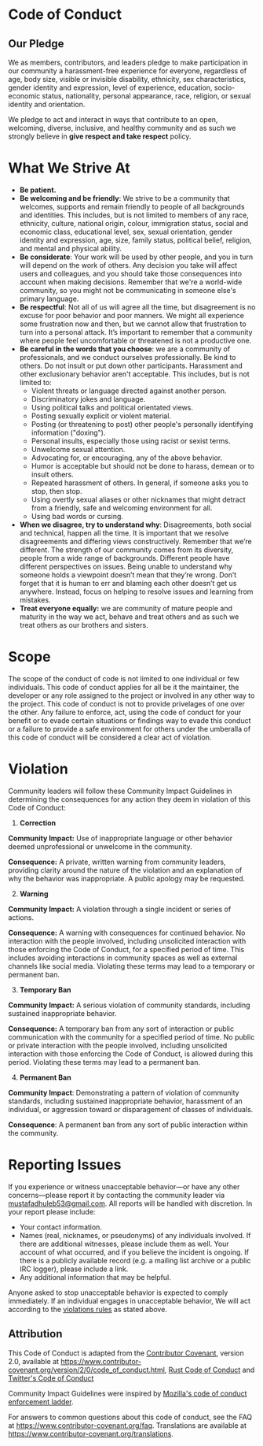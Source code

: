 # Code of Conduct

## Our Pledge

We as members, contributors, and leaders pledge to make participation in our community a harassment-free experience for everyone, regardless of age, body size, visible or invisible disability, ethnicity, sex characteristics, gender identity and expression, level of experience, education, socio-economic status, nationality, personal appearance, race, religion, or sexual identity and orientation.

We pledge to act and interact in ways that contribute to an open, welcoming, diverse, inclusive, and healthy community and as such we strongly believe in **give respect and take respect** policy.

# What We Strive At 

* **Be patient.**
* **Be welcoming and be friendly**: We strive to be a community that welcomes, supports and remain friendly to people of all backgrounds and identities. This includes, but is not limited to members of any race, ethnicity, culture, national origin, colour, immigration status, social and economic class, educational level, sex, sexual orientation, gender identity and expression, age, size, family status, political belief, religion, and mental and physical ability.
* **Be considerate**: Your work will be used by other people, and you in turn will depend on the work of others. Any decision you take will affect users and colleagues, and you should take those consequences into account when making decisions. Remember that we're a world-wide community, so you might not be communicating in someone else's primary language.
* **Be respectful**:  Not all of us will agree all the time, but disagreement is no excuse for poor behavior and poor manners. We might all experience some frustration now and then, but we cannot allow that frustration to turn into a personal attack. It’s important to remember that a community where people feel uncomfortable or threatened is not a productive one.
* **Be careful in the words that you choose**: we are a community of professionals, and we conduct ourselves professionally. Be kind to others. Do not insult or put down other participants. Harassment and other exclusionary behavior aren't acceptable. This includes, but is not limited to:
  * Violent threats or language directed against another person.
  * Discriminatory jokes and language.
  * Using political talks and political orientated views. 
  * Posting sexually explicit or violent material.
  * Posting (or threatening to post) other people's personally identifying information ("doxing").
  * Personal insults, especially those using racist or sexist terms.
  * Unwelcome sexual attention.
  * Advocating for, or encouraging, any of the above behavior.
  * Humor is acceptable but should not be done to harass, demean or to insult others.
  * Repeated harassment of others. In general, if someone asks you to stop, then stop.
  * Using overtly sexual aliases or other nicknames that might detract from a friendly, safe and welcoming environment for all.
  * Using bad words or cursing.
* **When we disagree, try to understand why**: Disagreements, both social and technical, happen all the time. It is important that we resolve disagreements and differing views constructively. Remember that we’re different. The strength of our community comes from its diversity, people from a wide range of backgrounds. Different people have different perspectives on issues. Being unable to understand why someone holds a viewpoint doesn’t mean that they’re wrong. Don’t forget that it is human to err and blaming each other doesn’t get us anywhere. Instead, focus on helping to resolve issues and learning from mistakes.
* **Treat everyone equally:** we are community of mature people and maturity in the way we act, behave and treat others and as such we treat others as our brothers and sisters. 

# Scope 

The scope of the conduct of code is not limited to one individual or few individuals. This code of conduct applies for all be it the maintainer, the developer or any role assigned to the project or involved in any other way to the project. This code of conduct is not to provide privelages of one over the other. Any failure to enforce, act, using the code of conduct for your benefit or to evade certain situations or findings way to evade this conduct or a failure to provide a safe environment for others under the umberalla of this code of conduct will be considered a clear act of violation.

# Violation 

Community leaders will follow these Community Impact Guidelines in determining the consequences for any action they deem in violation of this Code of Conduct:

1. **Correction**

**Community Impact:** Use of inappropriate language or other behavior deemed unprofessional or unwelcome in the community.

**Consequence:** A private, written warning from community leaders, providing clarity around the nature of the violation and an explanation of why the behavior was inappropriate. A public apology may be requested.

2. **Warning**

**Community Impact:** A violation through a single incident or series of actions.

**Consequence:** A warning with consequences for continued behavior. No interaction with the people involved, including unsolicited interaction with those enforcing the Code of Conduct, for a specified period of time. This includes avoiding interactions in community spaces as well as external channels like social media. Violating these terms may lead to a temporary or permanent ban.

3. **Temporary Ban**

**Community Impact:** A serious violation of community standards, including sustained inappropriate behavior.

**Consequence:** A temporary ban from any sort of interaction or public communication with the community for a specified period of time. No public or private interaction with the people involved, including unsolicited interaction with those enforcing the Code of Conduct, is allowed during this period. Violating these terms may lead to a permanent ban.

4. **Permanent Ban**

**Community Impact**: Demonstrating a pattern of violation of community standards, including sustained inappropriate behavior, harassment of an individual, or aggression toward or disparagement of classes of individuals.

**Consequence**: A permanent ban from any sort of public interaction within the community.


# Reporting Issues

If you experience or witness unacceptable behavior—or have any other concerns—please report it by contacting the community leader via [mustafadhuleb53@gmail.com](mustafadhuleb53@gmail.com). All reports will be handled with discretion. In your report please include:

- Your contact information.
- Names (real, nicknames, or pseudonyms) of any individuals involved. If there are additional witnesses, please
include them as well. Your account of what occurred, and if you believe the incident is ongoing. If there is a publicly available record (e.g. a mailing list archive or a public IRC logger), please include a link.
- Any additional information that may be helpful.

Anyone asked to stop unacceptable behavior is expected to comply immediately. If an individual engages in unacceptable behavior, We will act according to the [violations rules](#violation) as stated above.

## Attribution

This Code of Conduct is adapted from the [Contributor Covenant][homepage], version 2.0, available at https://www.contributor-covenant.org/version/2/0/code_of_conduct.html, [Rust Code of Conduct](https://www.rust-lang.org/policies/code-of-conduct) and [Twitter's Code of Conduct](https://github.com/twitter/.github/blob/main/code-of-conduct.md?plain=1)

Community Impact Guidelines were inspired by [Mozilla's code of conduct enforcement ladder](https://github.com/mozilla/diversity).

[homepage]: https://www.contributor-covenant.org

For answers to common questions about this code of conduct, see the FAQ at
https://www.contributor-covenant.org/faq. Translations are available at
https://www.contributor-covenant.org/translations.
